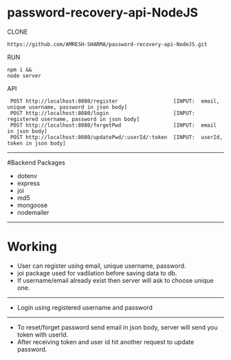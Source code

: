 # password-recovery-api-NodeJS
CLONE
```
https://github.com/AMRESH-SHARMA/password-recovery-api-NodeJS.git
```
RUN
```
npm i &&
node server

```

API
```
 POST http://localhost:8080/register                  [INPUT:  email, unique username, password in json body]
 POST http://localhost:8080/login                     [INPUT:  registered username, password in json body]
 POST http://localhost:8080/forgetPwd                 [INPUT:  email in json body]
 POST http://localhost:8080/updatePwd/:userId/:token  [INPUT:  userId, token in json body]

```
_____________________________
#Backend Packages
* dotenv
* express
* joi
* md5
* mongoose
* nodemailer
_____________________________
# Working
* User can register using email, unique username, password.
* joi package used for vadilation before saving data to db. 
* If username/email already exist then server will ask to choose unique one.
_____________________________
* Login using registered username and password
_____________________________
* To reset/forget password send email in json body, server will send you token with userId. 
* After receiving token and user id hit another request to update password. 
